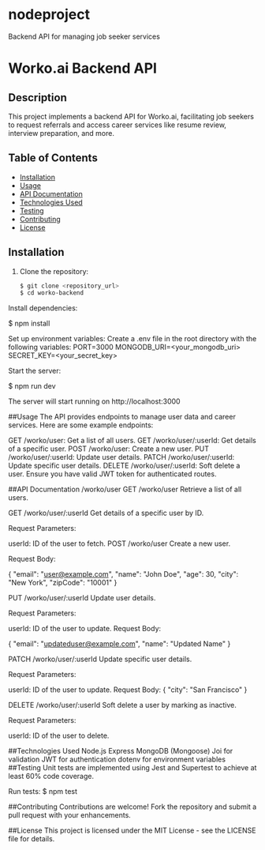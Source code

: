 # nodeproject
Backend API for managing job seeker services

# Worko.ai Backend API

## Description

This project implements a backend API for Worko.ai, facilitating job seekers to request referrals and access career services like resume review, interview preparation, and more.

## Table of Contents

- [Installation](#installation)
- [Usage](#usage)
- [API Documentation](#api-documentation)
- [Technologies Used](#technologies-used)
- [Testing](#testing)
- [Contributing](#contributing)
- [License](#license)

## Installation

1. Clone the repository:

   ```bash
   $ git clone <repository_url>
   $ cd worko-backend

Install dependencies:

$ npm install

Set up environment variables:
Create a .env file in the root directory with the following variables:
PORT=3000
MONGODB_URI=<your_mongodb_uri>
SECRET_KEY=<your_secret_key>

Start the server:

$ npm run dev

The server will start running on http://localhost:3000

##Usage
The API provides endpoints to manage user data and career services. Here are some example endpoints:

GET /worko/user: Get a list of all users.
GET /worko/user/:userId: Get details of a specific user.
POST /worko/user: Create a new user.
PUT /worko/user/:userId: Update user details.
PATCH /worko/user/:userId: Update specific user details.
DELETE /worko/user/:userId: Soft delete a user.
Ensure you have valid JWT token for authenticated routes.

##API Documentation
/worko/user
GET /worko/user
Retrieve a list of all users.

GET /worko/user/:userId
Get details of a specific user by ID.

Request Parameters:

userId: ID of the user to fetch.
POST /worko/user
Create a new user.

Request Body:

{
  "email": "user@example.com",
  "name": "John Doe",
  "age": 30,
  "city": "New York",
  "zipCode": "10001"
}

PUT /worko/user/:userId
Update user details.

Request Parameters:

userId: ID of the user to update.
Request Body:

{
  "email": "updateduser@example.com",
  "name": "Updated Name"
}

PATCH /worko/user/:userId
Update specific user details.

Request Parameters:

userId: ID of the user to update.
Request Body:
{
  "city": "San Francisco"
}


DELETE /worko/user/:userId
Soft delete a user by marking as inactive.

Request Parameters:

userId: ID of the user to delete.

##Technologies Used
Node.js
Express
MongoDB (Mongoose)
Joi for validation
JWT for authentication
dotenv for environment variables
##Testing
Unit tests are implemented using Jest and Supertest to achieve at least 60% code coverage.

Run tests:
$ npm test

##Contributing
Contributions are welcome! Fork the repository and submit a pull request with your enhancements.


##License
This project is licensed under the MIT License - see the LICENSE file for details.
